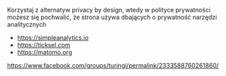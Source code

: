 Korzystaj z alternatyw privacy by design, wtedy w polityce prywatności możesz się pochwalić, że strona używa dbających o prywatność narzędzi analitycznych

- https://simpleanalytics.io
- https://ticksel.com
- https://matomo.org

https://www.facebook.com/groups/turingi/permalink/2333588760261860/
